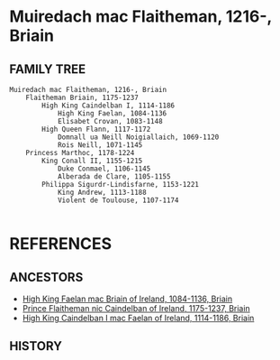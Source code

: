 # Muiredach mac Flaitheman, 1216-, Briain

## FAMILY TREE

```
Muiredach mac Flaitheman, 1216-, Briain
	Flaitheman Briain, 1175-1237
		High King Caindelban I, 1114-1186
			High King Faelan, 1084-1136
			Elisabet Crovan, 1083-1148
		High Queen Flann, 1117-1172
			Domnall ua Neill Noigiallaich, 1069-1120
			Rois Neill, 1071-1145
	Princess Marthoc, 1178-1224
		King Conall II, 1155-1215
			Duke Conmael, 1106-1145
			Alberada de Clare, 1105-1155
		Philippa Sigurdr-Lindisfarne, 1153-1221
			King Andrew, 1113-1188
			Violent de Toulouse, 1107-1174
		
```


# REFERENCES

## ANCESTORS
* [High King Faelan mac Briain of Ireland, 1084-1136, Briain](faelan_mac_briain_1084.md)
* [Prince Flaitheman nic Caindelban of Ireland, 1175-1237, Briain](flaitheman_nic_caindelban_1175.md)
* [High King Caindelban I mac Faelan of Ireland, 1114-1186, Briain](caindelban_i_mac_faelan_1114.md)

## HISTORY
